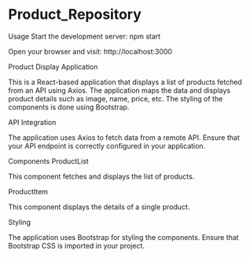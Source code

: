 # Product_Repository

Usage
Start the development server:
npm start

Open your browser and visit:
http://localhost:3000

Product Display Application

This is a React-based application that displays a list of products fetched from an API using Axios. The application maps the data and displays product details such as image, name, price, etc. The styling of the components is done using Bootstrap.


API Integration

The application uses Axios to fetch data from a remote API. Ensure that your API endpoint is correctly configured in your application.


Components
ProductList

This component fetches and displays the list of products.

ProductItem

This component displays the details of a single product.


Styling

The application uses Bootstrap for styling the components. Ensure that Bootstrap CSS is imported in your project.
